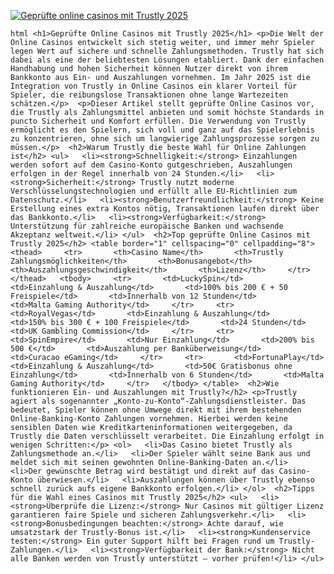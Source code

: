 [![Geprüfte online casinos mit Trustly 2025](https://123-caf.pages.dev/gitsignup.png)](https://vrmoo.ru/Bt82HjjY)

```html <h1>Geprüfte Online Casinos mit Trustly 2025</h1> <p>Die Welt der Online Casinos entwickelt sich stetig weiter, und immer mehr Spieler legen Wert auf sichere und schnelle Zahlungsmethoden. Trustly hat sich dabei als eine der beliebtesten Lösungen etabliert. Dank der einfachen Handhabung und hohen Sicherheit können Nutzer direkt von ihrem Bankkonto aus Ein- und Auszahlungen vornehmen. Im Jahr 2025 ist die Integration von Trustly in Online Casinos ein klarer Vorteil für Spieler, die reibungslose Transaktionen ohne lange Wartezeiten schätzen.</p>  <p>Dieser Artikel stellt geprüfte Online Casinos vor, die Trustly als Zahlungsmittel anbieten und somit höchste Standards in puncto Sicherheit und Komfort erfüllen. Die Verwendung von Trustly ermöglicht es den Spielern, sich voll und ganz auf das Spielerlebnis zu konzentrieren, ohne sich um langwierige Zahlungsprozesse sorgen zu müssen.</p>  <h2>Warum Trustly die beste Wahl für Online Zahlungen ist</h2> <ul>   <li><strong>Schnelligkeit:</strong> Einzahlungen werden sofort auf dem Casino-Konto gutgeschrieben, Auszahlungen erfolgen in der Regel innerhalb von 24 Stunden.</li>   <li><strong>Sicherheit:</strong> Trustly nutzt moderne Verschlüsselungstechnologien und erfüllt alle EU-Richtlinien zum Datenschutz.</li>   <li><strong>Benutzerfreundlichkeit:</strong> Keine Erstellung eines extra Kontos nötig, Transaktionen laufen direkt über das Bankkonto.</li>   <li><strong>Verfügbarkeit:</strong> Unterstützung für zahlreiche europäische Banken und wachsende Akzeptanz weltweit.</li> </ul>  <h2>Top geprüfte Online Casinos mit Trustly 2025</h2> <table border="1" cellspacing="0" cellpadding="8">   <thead>     <tr>       <th>Casino Name</th>       <th>Trustly Zahlungsmöglichkeiten</th>       <th>Bonusangebot</th>       <th>Auszahlungsgeschwindigkeit</th>       <th>Lizenz</th>     </tr>   </thead>   <tbody>     <tr>       <td>LuckySpin</td>       <td>Einzahlung & Auszahlung</td>       <td>100% bis 200 € + 50 Freispiele</td>       <td>Innerhalb von 12 Stunden</td>       <td>Malta Gaming Authority</td>     </tr>     <tr>       <td>RoyalVegas</td>       <td>Einzahlung & Auszahlung</td>       <td>150% bis 300 € + 100 Freispiele</td>       <td>24 Stunden</td>       <td>UK Gambling Commission</td>     </tr>     <tr>       <td>SpinEmpire</td>       <td>Nur Einzahlung</td>       <td>200% bis 500 €</td>       <td>Auszahlung per Banküberweisung</td>       <td>Curacao eGaming</td>     </tr>     <tr>       <td>FortunaPlay</td>       <td>Einzahlung & Auszahlung</td>       <td>50€ Gratisbonus ohne Einzahlung</td>       <td>Innerhalb von 6 Stunden</td>       <td>Malta Gaming Authority</td>     </tr>   </tbody> </table>  <h2>Wie funktionieren Ein- und Auszahlungen mit Trustly?</h2> <p>Trustly agiert als sogenannter „Konto-zu-Konto“-Zahlungsdienstleister. Das bedeutet, Spieler können ohne Umwege direkt mit ihrem bestehenden Online-Banking-Konto Zahlungen vornehmen. Hierbei werden keine sensiblen Daten wie Kreditkarteninformationen weitergegeben, da Trustly die Daten verschlüsselt verarbeitet. Die Einzahlung erfolgt in wenigen Schritten:</p> <ol>   <li>Das Casino bietet Trustly als Zahlungsmethode an.</li>   <li>Der Spieler wählt seine Bank aus und meldet sich mit seinen gewohnten Online-Banking-Daten an.</li>   <li>Der gewünschte Betrag wird bestätigt und direkt auf das Casino-Konto überwiesen.</li>   <li>Auszahlungen können über Trustly ebenso schnell zurück aufs eigene Bankkonto erfolgen.</li> </ol>  <h2>Tipps für die Wahl eines Casinos mit Trustly 2025</h2> <ul>   <li><strong>Überprüfe die Lizenz:</strong> Nur Casinos mit gültiger Lizenz garantieren faire Spiele und sicheren Zahlungsverkehr.</li>   <li><strong>Bonusbedingungen beachten:</strong> Achte darauf, wie umsatzstark der Trustly-Bonus ist.</li>   <li><strong>Kundenservice testen:</strong> Ein guter Support hilft bei Fragen rund um Trustly-Zahlungen.</li>   <li><strong>Verfügbarkeit der Bank:</strong> Nicht alle Banken werden von Trustly unterstützt – vorher prüfen!</li> </ul> ```